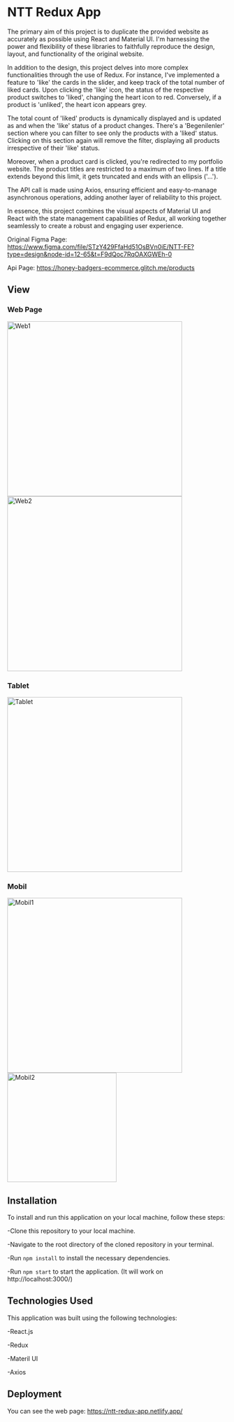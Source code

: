 # NTT Redux App

The primary aim of this project is to duplicate the provided website as accurately as possible using React and Material UI. I'm harnessing the power and flexibility of these libraries to faithfully reproduce the design, layout, and functionality of the original website.

In addition to the design, this project delves into more complex functionalities through the use of Redux. For instance, I've implemented a feature to 'like' the cards in the slider, and keep track of the total number of liked cards. Upon clicking the 'like' icon, the status of the respective product switches to 'liked', changing the heart icon to red. Conversely, if a product is 'unliked', the heart icon appears grey.

The total count of 'liked' products is dynamically displayed and is updated as and when the 'like' status of a product changes. There's a 'Begenilenler' section where you can filter to see only the products with a 'liked' status. Clicking on this section again will remove the filter, displaying all products irrespective of their 'like' status.

Moreover, when a product card is clicked, you're redirected to my portfolio website. The product titles are restricted to a maximum of two lines. If a title extends beyond this limit, it gets truncated and ends with an ellipsis ('...').

The API call is made using Axios, ensuring efficient and easy-to-manage asynchronous operations, adding another layer of reliability to this project.

In essence, this project combines the visual aspects of Material UI and React with the state management capabilities of Redux, all working together seamlessly to create a robust and engaging user experience.

Original Figma Page: https://www.figma.com/file/STzY429FfaHd51OsBVn0iE/NTT-FE?type=design&node-id=12-65&t=F9dQoc7RqOAXGWEh-0

Api Page: https://honey-badgers-ecommerce.glitch.me/products

## View

### Web Page

<p>
 <img src="https://res.cloudinary.com/dxqyvjf5r/image/upload/v1686045430/ntt%20data/web1_yxgbaa.png" width="400" title="Web1">
 <img src="https://res.cloudinary.com/dxqyvjf5r/image/upload/v1686045426/ntt%20data/web2_uzhkfe.png" width="400" title="Web2">
</p>

### Tablet

<p>
 <img src="https://res.cloudinary.com/dxqyvjf5r/image/upload/v1686045600/ntt%20data/tablet1_sgl91n.png" width="400" title="Tablet">
</p>

### Mobil

<p>
 <img src="https://res.cloudinary.com/dxqyvjf5r/image/upload/v1686045493/ntt%20data/mobil1_su3hjo.png" width="400" title="Mobil1">
 <img src="https://res.cloudinary.com/dxqyvjf5r/image/upload/v1686045492/ntt%20data/mobil2_dbxku1.png" width="250" title="Mobil2">
</p>

## Installation

To install and run this application on your local machine, follow these steps:

-Clone this repository to your local machine.

-Navigate to the root directory of the cloned repository in your terminal.

-Run `npm install` to install the necessary dependencies.

-Run `npm start` to start the application. (It will work on http://localhost:3000/)

## Technologies Used

This application was built using the following technologies:

-React.js

-Redux

-Materil UI

-Axios

## Deployment

You can see the web page: https://ntt-redux-app.netlify.app/
